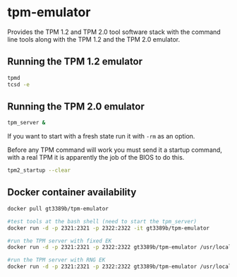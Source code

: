 # tpm-emulator

Provides the TPM 1.2 and TPM 2.0 tool software stack with the command
line tools along with the TPM 1.2 and the TPM 2.0 emulator.

## Running the TPM 1.2 emulator

```bash
tpmd
tcsd -e
```

## Running the TPM 2.0 emulator

```bash
tpm_server &
```

If you want to start with a fresh state run it with `-rm` as an option.

Before any TPM command will work you must send it a startup command, with
a real TPM it is apparently the job of the BIOS to do this.

```bash
tpm2_startup --clear
```

## Docker container availability

```bash
docker pull gt3389b/tpm-emulator

#test tools at the bash shell (need to start the tpm_server)
docker run -d -p 2321:2321 -p 2322:2322 -it gt3389b/tpm-emulator 

#run the TPM server with fixed EK
docker run -d -p 2321:2321 -p 2322:2322 gt3389b/tpm-emulator /usr/local/bin/tpm_server -rm 

#run the TPM server with RNG EK
docker run -d -p 2321:2321 -p 2322:2322 gt3389b/tpm-emulator /usr/local/bin/tpm_server_ndebug -rm 
